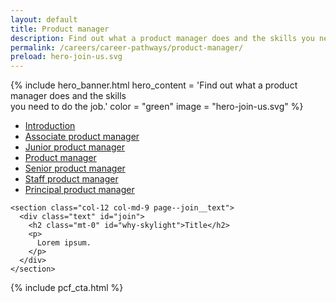 ```yaml
---
layout: default
title: Product manager
description: Find out what a product manager does and the skills you need to do the job.
permalink: /careers/career-pathways/product-manager/
preload: hero-join-us.svg
---
```


{% include hero_banner.html
  hero_content = 'Find out what a product manager does and the skills <br class="linebreak">you need to do the job.'
  color = "green"
  image = "hero-join-us.svg"
%}

<div class="grid-container">
  <div class="row">
    <div class="sidenav col-12 col-md-3 d-none d-md-block">
      <div class="is-sticky">
        <nav class="subnav-col px-0" id="sidenav">
          <ul>
            <li class="current">
              <a class="nav-link" href="#" aria-current="location">Introduction</a>
            </li>
            <li><a class="nav-link" href="#associate-product-manager">Associate product manager</a></li>
            <li><a class="nav-link" href="#junior-product-manager">Junior product manager</a></li>
            <li><a class="nav-link" href="#product-manager">Product manager</a></li>
            <li><a class="nav-link" href="#senior-product-manager">Senior product manager</a></li>
            <li><a class="nav-link" href="#staff-product-manager">Staff product manager</a></li>
            <li><a class="nav-link" href="#principal-product-manager">Principal product manager</a></li>
          </ul>
        </nav>
      </div>
    </div>

    <section class="col-12 col-md-9 page--join__text">
      <div class="text" id="join">
        <h2 class="mt-0" id="why-skylight">Title</h2>
        <p>
          Lorem ipsum.
        </p>
      </div>
    </section>
  </div>
</div>

{% include pcf_cta.html %}
